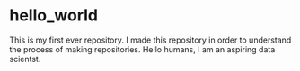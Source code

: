 # hello_world
This is my first ever repository. I made this repository in order to understand the process of making repositories. 
Hello humans, 
I am an aspiring data scientst. 
